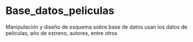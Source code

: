 # Base_datos_peliculas
Manipulación y diseño de esquema sobre base de datos usan los datos de peliculas, año de estreno, autores, entre otros
